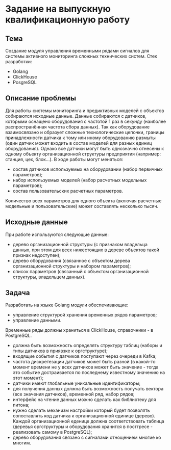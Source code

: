 # Задание на выпускную квалификационную работу

## Тема

Создание модуля управления временными рядами сигналов для системы активного мониторинга сложных технических систем.
Стек разработки:

- Golang
- ClickHouse
- PosgreSQL

## Описание проблемы

Для работы системы мониторинга и предиктивных моделей с объектов собираются исходные данные. Данные собираются с датчиков, которыми оснащено оборудования с частотой 1 раз в секунду (наиболее распространённая частота сбора данных).
Так как оборудование взаимосвязано и образует сложные технологические цепочки, границы принадлежности датчика к тому или иному оборудованию размыты (один датчик может входить в состав моделей для разных единиц оборудования). Однако все датчики могут быть однозначно отнесены к одному объекту организационной структуры предприятия (например: станция, цех, блок...).
В ходе работы могут меняться:

- состав датчиков используемых на оборудовании (набор первичных параметров);
- набор используемых моделей (набор расчетных модельных параметров);
- состав пользовательских расчетных параметров.

Количество всех параметров для одного объекта (включая расчетные модельные и пользовательские) может составлять несколько тысяч.

## Исходные данные

При работе используются следующие данные:

- дерево организационной структуры (с признаком владельца данных, при этом для всех нижестоящих в дереве объектов такой признак недоступен);
- дерево оборудования (связанное с объектом дерева организационной структуры и набором параметров);
- список параметров (связанный с объектом организационной структуры, владельцем данных).

## Задача

Разработать на языке Golang модули обеспечивающие:

- управление структурой хранения временных рядов параметров;
- управление данными.

Временные ряды должны храниться в ClickHouse, справочники - в PostgreSQL.

- должна быть возможность определять структуру таблиц (наборы и типы датчиков в приявзке к оргструктуре);
- входящие события с датчиков поступают через очереди в Kafka;
- частота дискретезации датчиков может быть разной (в какой-то момент времени не у всех датчиков может быть значение - тогда это событие достраивается по последнему известному значению на этот момент);
- датчики имеют глобальные уникальные идентификаторы;
- для получения данных должна быть возможность получать вектора (все значения датчиков), временной ряд, набор рядов;
- интерфейс на чтение данных можно сделать как библиотеку для питона;
- нужно сделать механизм настройки который будет позволять сопоставлять код датчика к организационной единице (дерево). Каждой организационной еденице должна соответствовать таблица (деревья оргструктуры и оборудования хранится в постгресе - реализовать самому в PostgreSQL);
- дерево оборудования связано с сигналами отнощением многие ко многим.

